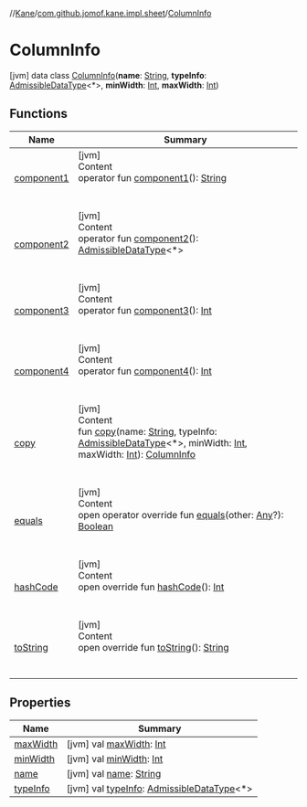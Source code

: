 //[Kane](../../index.md)/[com.github.jomof.kane.impl.sheet](../index.md)/[ColumnInfo](index.md)



# ColumnInfo  
 [jvm] data class [ColumnInfo](index.md)(**name**: [String](https://kotlinlang.org/api/latest/jvm/stdlib/kotlin/-string/index.html), **typeInfo**: [AdmissibleDataType](../-admissible-data-type/index.md)<*>, **minWidth**: [Int](https://kotlinlang.org/api/latest/jvm/stdlib/kotlin/-int/index.html), **maxWidth**: [Int](https://kotlinlang.org/api/latest/jvm/stdlib/kotlin/-int/index.html))   


## Functions  
  
|  Name|  Summary| 
|---|---|
| <a name="com.github.jomof.kane.impl.sheet/ColumnInfo/component1/#/PointingToDeclaration/"></a>[component1](component1.md)| <a name="com.github.jomof.kane.impl.sheet/ColumnInfo/component1/#/PointingToDeclaration/"></a>[jvm]  <br>Content  <br>operator fun [component1](component1.md)(): [String](https://kotlinlang.org/api/latest/jvm/stdlib/kotlin/-string/index.html)  <br><br><br>
| <a name="com.github.jomof.kane.impl.sheet/ColumnInfo/component2/#/PointingToDeclaration/"></a>[component2](component2.md)| <a name="com.github.jomof.kane.impl.sheet/ColumnInfo/component2/#/PointingToDeclaration/"></a>[jvm]  <br>Content  <br>operator fun [component2](component2.md)(): [AdmissibleDataType](../-admissible-data-type/index.md)<*>  <br><br><br>
| <a name="com.github.jomof.kane.impl.sheet/ColumnInfo/component3/#/PointingToDeclaration/"></a>[component3](component3.md)| <a name="com.github.jomof.kane.impl.sheet/ColumnInfo/component3/#/PointingToDeclaration/"></a>[jvm]  <br>Content  <br>operator fun [component3](component3.md)(): [Int](https://kotlinlang.org/api/latest/jvm/stdlib/kotlin/-int/index.html)  <br><br><br>
| <a name="com.github.jomof.kane.impl.sheet/ColumnInfo/component4/#/PointingToDeclaration/"></a>[component4](component4.md)| <a name="com.github.jomof.kane.impl.sheet/ColumnInfo/component4/#/PointingToDeclaration/"></a>[jvm]  <br>Content  <br>operator fun [component4](component4.md)(): [Int](https://kotlinlang.org/api/latest/jvm/stdlib/kotlin/-int/index.html)  <br><br><br>
| <a name="com.github.jomof.kane.impl.sheet/ColumnInfo/copy/#kotlin.String#com.github.jomof.kane.impl.sheet.AdmissibleDataType[*]#kotlin.Int#kotlin.Int/PointingToDeclaration/"></a>[copy](copy.md)| <a name="com.github.jomof.kane.impl.sheet/ColumnInfo/copy/#kotlin.String#com.github.jomof.kane.impl.sheet.AdmissibleDataType[*]#kotlin.Int#kotlin.Int/PointingToDeclaration/"></a>[jvm]  <br>Content  <br>fun [copy](copy.md)(name: [String](https://kotlinlang.org/api/latest/jvm/stdlib/kotlin/-string/index.html), typeInfo: [AdmissibleDataType](../-admissible-data-type/index.md)<*>, minWidth: [Int](https://kotlinlang.org/api/latest/jvm/stdlib/kotlin/-int/index.html), maxWidth: [Int](https://kotlinlang.org/api/latest/jvm/stdlib/kotlin/-int/index.html)): [ColumnInfo](index.md)  <br><br><br>
| <a name="kotlin/Any/equals/#kotlin.Any?/PointingToDeclaration/"></a>[equals](../../com.github.jomof.kane.impl.visitor/-difference-visitor/index.md#%5Bkotlin%2FAny%2Fequals%2F%23kotlin.Any%3F%2FPointingToDeclaration%2F%5D%2FFunctions%2F-1709950307)| <a name="kotlin/Any/equals/#kotlin.Any?/PointingToDeclaration/"></a>[jvm]  <br>Content  <br>open operator override fun [equals](../../com.github.jomof.kane.impl.visitor/-difference-visitor/index.md#%5Bkotlin%2FAny%2Fequals%2F%23kotlin.Any%3F%2FPointingToDeclaration%2F%5D%2FFunctions%2F-1709950307)(other: [Any](https://kotlinlang.org/api/latest/jvm/stdlib/kotlin/-any/index.html)?): [Boolean](https://kotlinlang.org/api/latest/jvm/stdlib/kotlin/-boolean/index.html)  <br><br><br>
| <a name="kotlin/Any/hashCode/#/PointingToDeclaration/"></a>[hashCode](../../com.github.jomof.kane.impl.visitor/-difference-visitor/index.md#%5Bkotlin%2FAny%2FhashCode%2F%23%2FPointingToDeclaration%2F%5D%2FFunctions%2F-1709950307)| <a name="kotlin/Any/hashCode/#/PointingToDeclaration/"></a>[jvm]  <br>Content  <br>open override fun [hashCode](../../com.github.jomof.kane.impl.visitor/-difference-visitor/index.md#%5Bkotlin%2FAny%2FhashCode%2F%23%2FPointingToDeclaration%2F%5D%2FFunctions%2F-1709950307)(): [Int](https://kotlinlang.org/api/latest/jvm/stdlib/kotlin/-int/index.html)  <br><br><br>
| <a name="kotlin/Any/toString/#/PointingToDeclaration/"></a>[toString](../../com.github.jomof.kane.impl.visitor/-difference-visitor/index.md#%5Bkotlin%2FAny%2FtoString%2F%23%2FPointingToDeclaration%2F%5D%2FFunctions%2F-1709950307)| <a name="kotlin/Any/toString/#/PointingToDeclaration/"></a>[jvm]  <br>Content  <br>open override fun [toString](../../com.github.jomof.kane.impl.visitor/-difference-visitor/index.md#%5Bkotlin%2FAny%2FtoString%2F%23%2FPointingToDeclaration%2F%5D%2FFunctions%2F-1709950307)(): [String](https://kotlinlang.org/api/latest/jvm/stdlib/kotlin/-string/index.html)  <br><br><br>


## Properties  
  
|  Name|  Summary| 
|---|---|
| <a name="com.github.jomof.kane.impl.sheet/ColumnInfo/maxWidth/#/PointingToDeclaration/"></a>[maxWidth](max-width.md)| <a name="com.github.jomof.kane.impl.sheet/ColumnInfo/maxWidth/#/PointingToDeclaration/"></a> [jvm] val [maxWidth](max-width.md): [Int](https://kotlinlang.org/api/latest/jvm/stdlib/kotlin/-int/index.html)   <br>
| <a name="com.github.jomof.kane.impl.sheet/ColumnInfo/minWidth/#/PointingToDeclaration/"></a>[minWidth](min-width.md)| <a name="com.github.jomof.kane.impl.sheet/ColumnInfo/minWidth/#/PointingToDeclaration/"></a> [jvm] val [minWidth](min-width.md): [Int](https://kotlinlang.org/api/latest/jvm/stdlib/kotlin/-int/index.html)   <br>
| <a name="com.github.jomof.kane.impl.sheet/ColumnInfo/name/#/PointingToDeclaration/"></a>[name](name.md)| <a name="com.github.jomof.kane.impl.sheet/ColumnInfo/name/#/PointingToDeclaration/"></a> [jvm] val [name](name.md): [String](https://kotlinlang.org/api/latest/jvm/stdlib/kotlin/-string/index.html)   <br>
| <a name="com.github.jomof.kane.impl.sheet/ColumnInfo/typeInfo/#/PointingToDeclaration/"></a>[typeInfo](type-info.md)| <a name="com.github.jomof.kane.impl.sheet/ColumnInfo/typeInfo/#/PointingToDeclaration/"></a> [jvm] val [typeInfo](type-info.md): [AdmissibleDataType](../-admissible-data-type/index.md)<*>   <br>

